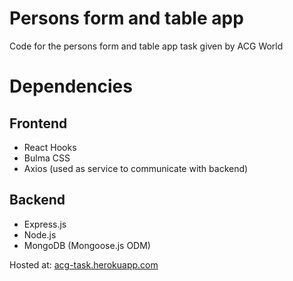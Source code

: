 # Persons form and table app
Code for the persons form and table app task given by ACG World

# Dependencies
## Frontend
* React Hooks
* Bulma CSS
* Axios (used as service to communicate with backend)

## Backend
* Express.js
* Node.js
* MongoDB (Mongoose.js ODM)

Hosted at: [acg-task.herokuapp.com](https://www.acg-task.herokuapp.com)
